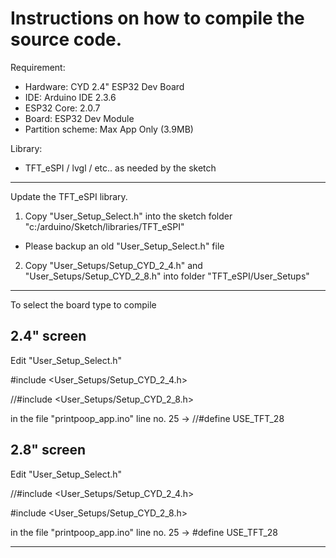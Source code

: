 # Instructions on  how to compile the source code.

Requirement:

 * Hardware: CYD 2.4" ESP32 Dev Board
 * IDE: Arduino IDE 2.3.6
 * ESP32 Core: 2.0.7
 * Board: ESP32 Dev Module
 * Partition scheme: Max App Only (3.9MB)
   

Library:
- TFT_eSPI / lvgl / etc.. as needed by the sketch

------------
Update the TFT_eSPI library.

1. Copy "User_Setup_Select.h" into the sketch folder "c:/arduino/Sketch/libraries/TFT_eSPI"
 
* Please backup an old "User_Setup_Select.h" file
  
2. Copy "User_Setups/Setup_CYD_2_4.h" and "User_Setups/Setup_CYD_2_8.h" into folder "TFT_eSPI/User_Setups"
------------
To select the board type to compile

## 2.4" screen 

Edit "User_Setup_Select.h"

#include <User_Setups/Setup_CYD_2_4.h>

//#include <User_Setups/Setup_CYD_2_8.h>

in the file "printpoop_app.ino" line no. 25 -> //#define USE_TFT_28

## 2.8" screen

Edit "User_Setup_Select.h"

//#include <User_Setups/Setup_CYD_2_4.h>

#include <User_Setups/Setup_CYD_2_8.h>

in the file "printpoop_app.ino" line no. 25 -> #define USE_TFT_28

------------


